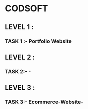 # CODSOFT
<h2>LEVEL 1 :</h2> 
<h3>TASK 1 :- Portfolio Website</h3>

<h2>LEVEL 2 :</h2> 
<h3>TASK 2:- -</h3>

<h2>LEVEL 3 :</h2> 
<h3>TASK 3:- Ecommerce-Website-</h3>
